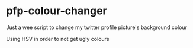 # pfp-colour-changer

Just a wee script to change my twitter profile picture's background colour

Using HSV in order to not get ugly colours
